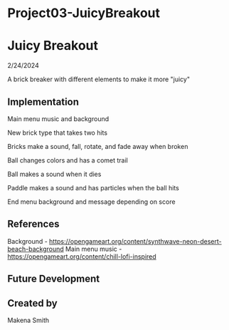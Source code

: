 # Project03-JuicyBreakout

# Juicy Breakout
2/24/2024

A brick breaker with different elements to make it more "juicy"

## Implementation
Main menu music and background

New brick type that takes two hits

Bricks make a sound, fall, rotate, and fade away when broken

Ball changes colors and has a comet trail

Ball makes a sound when it dies

Paddle makes a sound and has particles when the ball hits

End menu background and message depending on score


## References
Background - https://opengameart.org/content/synthwave-neon-desert-beach-background
Main menu music - https://opengameart.org/content/chill-lofi-inspired

## Future Development

## Created by
Makena Smith
